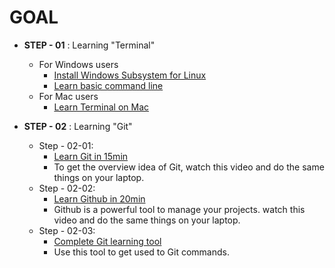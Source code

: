 # GOAL

- **STEP - 01** : Learning "Terminal"
  - For Windows users
    - [Install Windows Subsystem for Linux](https://www.youtube.com/watch?v=Cvrqmq9A3tA)
    - [Learn basic command line](https://www.youtube.com/watch?v=cBokz0LTizk)
  - For Mac users
    - [Learn Terminal on Mac](https://www.youtube.com/watch?v=aKRYQsKR46I)


- **STEP - 02** : Learning "Git"
  - Step - 02-01:
    - [Learn Git in 15min](https://www.youtube.com/watch?v=USjZcfj8yxE)
    - To get the overview idea of Git, watch this video and do the same things on your laptop.
  - Step - 02-02:
    - [Learn Github in 20min](https://www.youtube.com/watch?v=nhNq2kIvi9s)
    - Github is a powerful tool to manage your projects. watch this video and do the same things on your laptop.
  - Step - 02-03:
    - [Complete Git learning tool](https://learngitbranching.js.org/)
    - Use this tool to get used to Git commands.
